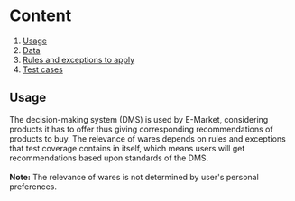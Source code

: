# Content

1. [Usage](#usage)
2. [Data](#datatable)
3. [Rules and exceptions to apply](#rules)
4. [Test cases](#conclusion)

## Usage
The decision-making system (DMS) is used by E-Market, considering products it has to offer thus giving corresponding recommendations of products to buy. The relevance of wares depends on rules and exceptions that test coverage contains in itself, which means users will get recommendations based upon standards of the DMS. 
<br>
<br>
**Note:** The relevance of wares is not determined by user's personal preferences.

